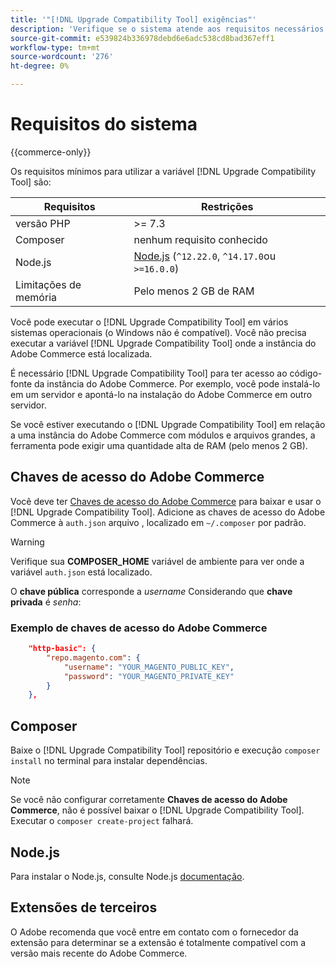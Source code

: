 ```yaml
---
title: '"[!DNL Upgrade Compatibility Tool] exigências"'
description: 'Verifique se o sistema atende aos requisitos necessários para executar o [!DNL Upgrade Compatibility Tool] para seu projeto do Adobe Commerce. '
source-git-commit: e539824b336978debd6e6adc538cd8bad367eff1
workflow-type: tm+mt
source-wordcount: '276'
ht-degree: 0%

---
```



# Requisitos do sistema

{{commerce-only}}

Os requisitos mínimos para utilizar a variável [!DNL Upgrade Compatibility Tool] são:

| **Requisitos** | **Restrições** |
|----------------|-----------------|
| versão PHP | >= 7.3 |
| Composer | nenhum requisito conhecido |
| Node.js | [Node.js](https://nodejs.org/) (`^12.22.0`, `^14.17.0`ou `>=16.0.0`) |
| Limitações de memória | Pelo menos 2 GB de RAM |

Você pode executar o [!DNL Upgrade Compatibility Tool] em vários sistemas operacionais (o Windows não é compatível). Você não precisa executar a variável [!DNL Upgrade Compatibility Tool] onde a instância do Adobe Commerce está localizada.

É necessário [!DNL Upgrade Compatibility Tool] para ter acesso ao código-fonte da instância do Adobe Commerce. Por exemplo, você pode instalá-lo em um servidor e apontá-lo na instalação do Adobe Commerce em outro servidor.

Se você estiver executando o [!DNL Upgrade Compatibility Tool] em relação a uma instância do Adobe Commerce com módulos e arquivos grandes, a ferramenta pode exigir uma quantidade alta de RAM (pelo menos 2 GB).

## Chaves de acesso do Adobe Commerce

Você deve ter [Chaves de acesso do Adobe Commerce](https://devdocs.magento.com/marketplace/sellers/profile-information.html#access-keys) para baixar e usar o [!DNL Upgrade Compatibility Tool]. Adicione as chaves de acesso do Adobe Commerce à `auth.json` arquivo , localizado em `~/.composer` por padrão.

>[!WARNING]
>
>Verifique sua **COMPOSER_HOME** variável de ambiente para ver onde a variável `auth.json` está localizado.

O **chave pública** corresponde a _username_ Considerando que **chave privada** é _senha_:

### Exemplo de chaves de acesso do Adobe Commerce

```json
    "http-basic": {
        "repo.magento.com": {
            "username": "YOUR_MAGENTO_PUBLIC_KEY",
            "password": "YOUR_MAGENTO_PRIVATE_KEY"
        }
    },
```

## Composer

Baixe o [!DNL Upgrade Compatibility Tool] repositório e execução `composer install` no terminal para instalar dependências.

>[!NOTE]
>
> Se você não configurar corretamente **Chaves de acesso do Adobe Commerce**, não é possível baixar o [!DNL Upgrade Compatibility Tool]. Executar o `composer create-project` falhará.

## Node.js

Para instalar o Node.js, consulte Node.js [documentação](https://nodejs.dev/learn/how-to-install-nodejs).

## Extensões de terceiros

O Adobe recomenda que você entre em contato com o fornecedor da extensão para determinar se a extensão é totalmente compatível com a versão mais recente do Adobe Commerce.
